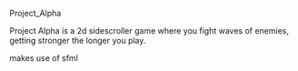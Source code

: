 Project_Alpha

Project Alpha is a 2d sidescroller game where you fight waves of enemies, getting stronger the longer you play.

makes use of sfml